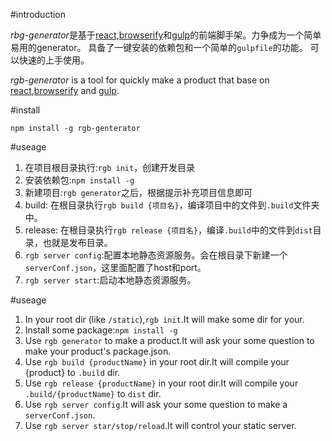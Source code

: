 #introduction

*rbg-generator*是基于[react](http://facebook.github.io/react/),[browserify](http://browserify.org)和[gulp](http://gulpjs.com)的前端脚手架。力争成为一个简单易用的generator。
具备了一键安装的依赖包和一个简单的`gulpfile`的功能。
可以快速的上手使用。

*rgb-generator* is a tool for quickly make a product that base on [react](http://facebook.github.io/react/),[browserify](http://browserify.org) and [gulp](http://gulpjs.com).

#install
    
    npm install -g rgb-genterator

#useage

1. 在项目根目录执行:`rgb init`，创建开发目录
2. 安装依赖包:`npm install -g`
3. 新建项目:`rgb generator`之后，根据提示补充项目信息即可
4. build: 在根目录执行`rgb build {项目名}`，编译项目中的文件到`.build`文件夹中。
5. release: 在根目录执行`rgb release {项目名}`，编译`.build`中的文件到`dist`目录，也就是发布目录。
6. `rgb server config`:配置本地静态资源服务。会在根目录下新建一个`serverConf.json`，这里面配置了host和port。
7. `rgb server start`:启动本地静态资源服务。



#useage

1. In your root dir (like `/static`),`rgb init`.It will make some dir for your.
2. Install some package:`npm install -g`
3. Use `rgb generator` to make a product.It will ask your some question to make your product's package.json.
4. Use `rgb build {productName}` in your root dir.It will compile your {product} to `.build` dir.
5. Use `rgb release {productName}` in your root dir.It will compile your `.build/{productName}` to `dist` dir.
6. Use `rgb server config`.It will ask your some question to make a `serverConf.json`.
7. Use `rgb server star/stop/reload`.It will control your static server.

